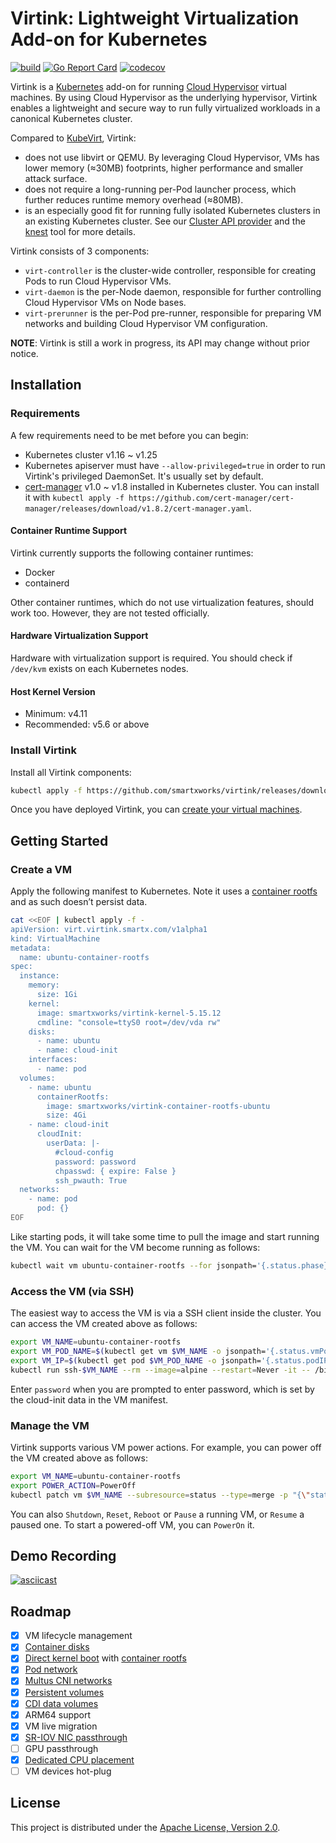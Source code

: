 # Virtink: Lightweight Virtualization Add-on for Kubernetes

[![build](https://github.com/smartxworks/virtink/actions/workflows/build.yml/badge.svg)](https://github.com/smartxworks/virtink/actions/workflows/build.yml)
[![Go Report Card](https://goreportcard.com/badge/github.com/smartxworks/virtink)](https://goreportcard.com/report/github.com/smartxworks/virtink)
[![codecov](https://codecov.io/gh/smartxworks/virtink/branch/main/graph/badge.svg?token=6GXYM2BFLT)](https://codecov.io/gh/smartxworks/virtink)

Virtink is a [Kubernetes](https://github.com/kubernetes/kubernetes) add-on for running [Cloud Hypervisor](https://github.com/cloud-hypervisor/cloud-hypervisor) virtual machines. By using Cloud Hypervisor as the underlying hypervisor, Virtink enables a lightweight and secure way to run fully virtualized workloads in a canonical Kubernetes cluster.

Compared to [KubeVirt](https://github.com/kubevirt/kubevirt), Virtink:

- does not use libvirt or QEMU. By leveraging Cloud Hypervisor, VMs has lower memory (≈30MB) footprints, higher performance and smaller attack surface.
- does not require a long-running per-Pod launcher process, which further reduces runtime memory overhead (≈80MB).
- is an especially good fit for running fully isolated Kubernetes clusters in an existing Kubernetes cluster. See our [Cluster API provider](https://github.com/smartxworks/cluster-api-provider-virtink) and the [knest](https://github.com/smartxworks/knest) tool for more details.

Virtink consists of 3 components:

- `virt-controller` is the cluster-wide controller, responsible for creating Pods to run Cloud Hypervisor VMs.
- `virt-daemon` is the per-Node daemon, responsible for further controlling Cloud Hypervisor VMs on Node bases.
- `virt-prerunner` is the per-Pod pre-runner, responsible for preparing VM networks and building Cloud Hypervisor VM configuration.

**NOTE**: Virtink is still a work in progress, its API may change without prior notice.

## Installation

### Requirements

A few requirements need to be met before you can begin:

- Kubernetes cluster v1.16 ~ v1.25
- Kubernetes apiserver must have `--allow-privileged=true` in order to run Virtink's privileged DaemonSet. It's usually set by default.
- [cert-manager](https://cert-manager.io/) v1.0 ~ v1.8 installed in Kubernetes cluster. You can install it with `kubectl apply -f https://github.com/cert-manager/cert-manager/releases/download/v1.8.2/cert-manager.yaml`.

#### Container Runtime Support

Virtink currently supports the following container runtimes:

- Docker
- containerd

Other container runtimes, which do not use virtualization features, should work too. However, they are not tested officially.

#### Hardware Virtualization Support

Hardware with virtualization support is required. You should check if `/dev/kvm` exists on each Kubernetes nodes.

#### Host Kernel Version

- Minimum: v4.11
- Recommended: v5.6 or above

### Install Virtink

Install all Virtink components:

```bash
kubectl apply -f https://github.com/smartxworks/virtink/releases/download/v0.13.0/virtink.yaml
```

Once you have deployed Virtink, you can [create your virtual machines](#create-a-vm).

## Getting Started

### Create a VM

Apply the following manifest to Kubernetes. Note it uses a [container rootfs](samples/Dockerfile.container-rootfs-ubuntu) and as such doesn’t persist data.

```bash
cat <<EOF | kubectl apply -f -
apiVersion: virt.virtink.smartx.com/v1alpha1
kind: VirtualMachine
metadata:
  name: ubuntu-container-rootfs
spec:
  instance:
    memory:
      size: 1Gi
    kernel:
      image: smartxworks/virtink-kernel-5.15.12
      cmdline: "console=ttyS0 root=/dev/vda rw"
    disks:
      - name: ubuntu
      - name: cloud-init
    interfaces:
      - name: pod
  volumes:
    - name: ubuntu
      containerRootfs:
        image: smartxworks/virtink-container-rootfs-ubuntu
        size: 4Gi
    - name: cloud-init
      cloudInit:
        userData: |-
          #cloud-config
          password: password
          chpasswd: { expire: False }
          ssh_pwauth: True
  networks:
    - name: pod
      pod: {}
EOF
```

Like starting pods, it will take some time to pull the image and start running the VM. You can wait for the VM become running as follows:

```bash
kubectl wait vm ubuntu-container-rootfs --for jsonpath='{.status.phase}'=Running --timeout -1s
```

### Access the VM (via SSH)

The easiest way to access the VM is via a SSH client inside the cluster. You can access the VM created above as follows:

```bash
export VM_NAME=ubuntu-container-rootfs
export VM_POD_NAME=$(kubectl get vm $VM_NAME -o jsonpath='{.status.vmPodName}')
export VM_IP=$(kubectl get pod $VM_POD_NAME -o jsonpath='{.status.podIP}')
kubectl run ssh-$VM_NAME --rm --image=alpine --restart=Never -it -- /bin/sh -c "apk add openssh-client && ssh ubuntu@$VM_IP"
```

Enter `password` when you are prompted to enter password, which is set by the cloud-init data in the VM manifest.

### Manage the VM

Virtink supports various VM power actions. For example, you can power off the VM created above as follows:

```bash
export VM_NAME=ubuntu-container-rootfs
export POWER_ACTION=PowerOff
kubectl patch vm $VM_NAME --subresource=status --type=merge -p "{\"status\":{\"powerAction\":\"$POWER_ACTION\"}}"
```

You can also `Shutdown`, `Reset`, `Reboot` or `Pause` a running VM, or `Resume` a paused one. To start a powered-off VM, you can `PowerOn` it.

## Demo Recording

[![asciicast](https://asciinema.org/a/509484.svg)](https://asciinema.org/a/509484)

## Roadmap

- [x] VM lifecycle management
- [x] [Container disks](docs/disks_and_volumes.md#containerdisk-volume)
- [x] [Direct kernel boot](docs/direct_kernel_boot.md) with [container rootfs](docs/disks_and_volumes.md#containerrootfs-volume)
- [x] [Pod network](docs/interfaces_and_networks.md#pod-network)
- [x] [Multus CNI networks](docs/interfaces_and_networks.md#multus-network)
- [x] [Persistent volumes](docs/disks_and_volumes.md#persistentvolumeclaim-volume)
- [x] [CDI data volumes](docs/disks_and_volumes.md#datavolume-volume)
- [x] ARM64 support
- [x] VM live migration
- [x] [SR-IOV NIC passthrough](docs/interfaces_and_networks.md#sriov-mode)
- [ ] GPU passthrough
- [x] [Dedicated CPU placement](docs/dedicated_cpu_placement.md)
- [ ] VM devices hot-plug

## License

This project is distributed under the [Apache License, Version 2.0](LICENSE).
